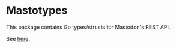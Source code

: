 # Mastotypes

This package contains Go types/structs for Mastodon's REST API.

See [here](https://docs.joinmastodon.org/methods/apps/).
